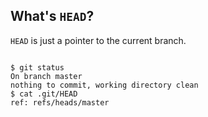 ## What's `HEAD`?

`HEAD` is just a pointer to the current branch.

<pre><code data-trim data-noescape>
$ <span class="fragment">git status</span>
<span class="fragment">On branch master
nothing to commit, working directory clean
$</span> <span class="fragment">cat .git/HEAD</span>
<span class="fragment">ref: refs/heads/master</span>
</code></pre>
